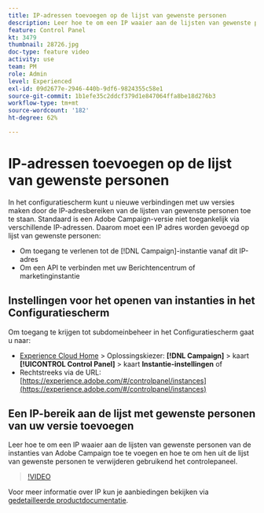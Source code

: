 ```yaml
---
title: IP-adressen toevoegen op de lijst van gewenste personen
description: Leer hoe te om een IP waaier aan de lijsten van gewenste personen van de instanties van Adobe Campaign toe te voegen en hoe te om hen uit de lijst van gewenste personen te verwijderen gebruikend het controlepaneel.
feature: Control Panel
kt: 3479
thumbnail: 28726.jpg
doc-type: feature video
activity: use
team: PM
role: Admin
level: Experienced
exl-id: 09d2677e-2946-440b-9df6-9824355c58e1
source-git-commit: 1b1efe35c2ddcf379d1e847064ffa8be18d276b3
workflow-type: tm+mt
source-wordcount: '182'
ht-degree: 62%

---
```


# IP-adressen toevoegen op de lijst van gewenste personen

In het configuratiescherm kunt u nieuwe verbindingen met uw versies maken door de IP-adresbereiken van de lijsten van gewenste personen toe te staan. Standaard is een Adobe Campaign-versie niet toegankelijk via verschillende IP-adressen. Daarom moet een IP adres worden gevoegd op lijst van gewenste personen:

* Om toegang te verlenen tot de [!DNL Campaign]-instantie vanaf dit IP-adres
* Om een API te verbinden met uw Berichtencentrum of marketinginstantie

## Instellingen voor het openen van instanties in het Configuratiescherm

Om toegang te krijgen tot subdomeinbeheer in het Configuratiescherm gaat u naar:

* [Experience Cloud Home](https://experience.adobe.com/#/home) > Oplossingskiezer: **[!DNL Campaign]** > kaart **[!UICONTROL Control Panel]** > kaart **Instantie-instellingen**
of
* Rechtstreeks via de URL: [https://experience.adobe.com/#/controlpanel/instances](https://experience.adobe.com/#/controlpanel/instances)

## Een IP-bereik aan de lijst met gewenste personen van uw versie toevoegen

Leer hoe te om een IP waaier aan de lijsten van gewenste personen van de instanties van Adobe Campaign toe te voegen en hoe te om hen uit de lijst van gewenste personen te verwijderen gebruikend het controlepaneel.

>[!VIDEO](https://video.tv.adobe.com/v/28726?quality=12&learn=0n)

Voor meer informatie over IP kun je aanbiedingen bekijken via [gedetailleerde productdocumentatie](https://experienceleague.adobe.com/docs/control-panel/using/sftp-management/ip-range-allow-listing.html?lang=nl).
